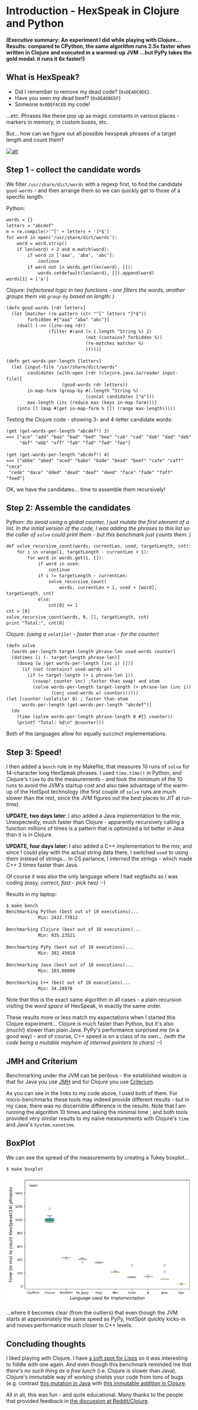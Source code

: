 # Introduction - HexSpeak in Clojure and Python

**(Executive summary: An experiment I did while playing with Clojure...
Results: compared to CPython, the same algorithm runs 2.5x faster
when written in Clojure and executed in a warmed-up JVM ...but
PyPy takes the gold medal: it runs it 6x faster!)**

## What is HexSpeak?

- Did I remember to remove my dead code? (`0xDEADC0DE`).
- Have you seen my dead beef? (`0xDEADBEEF`)
- Someone `0x0DEFACED` my code!

...etc. Phrases like these pop up as magic constants in various 
places - markers in memory, in custom buses, etc.

But... how can we figure out all possible hexspeak phrases of a
target length and count them?

[![alt](https://asciinema.org/a/9trefb2q1f3zzpyfnj3u6bpkc.png)](https://asciinema.org/a/9trefb2q1f3zzpyfnj3u6bpkc)

## Step 1 - collect the candidate words

We filter `/usr/share/dict/words` with a regexp first,
to find the candidate `good-words` - and then arrange them
so we can quickly get to those of a specific length:

Python:

    words = {}
    letters = "abcdef"
    m = re.compile(r'^[' + letters + ']*$')
    for word in open('/usr/share/dict/words'):
        word = word.strip()
        if len(word) > 2 and m.match(word):
            if word in ['aaa', 'aba', 'abc']:
                continue
            if word not in words.get(len(word), []):
                words.setdefault(len(word), []).append(word)
    words[1] = ['a']

Clojure: *(refactored logic in two functions - one filters
the words, another groups them via `group-by` based on length: )*

    (defn good-words [rdr letters]
      (let [matcher (re-pattern (str "^[" letters "]*$"))
            forbidden #{"aaa" "aba" "abc"}]
        (doall (->> (line-seq rdr)
                    (filter #(and (> (.length ^String %) 2)
                                  (not (contains? forbidden %))
                                  (re-matches matcher %)
                                  ))))))
    
    (defn get-words-per-length [letters]
      (let [input-file "/usr/share/dict/words"
            candidates (with-open [rdr (clojure.java.io/reader input-file)]
                         (good-words rdr letters))
            in-map-form (group-by #(.length ^String %)
                                  (concat candidates ["a"]))
            max-length (inc (reduce max (keys in-map-form)))]
        (into [] (map #(get in-map-form % []) (range max-length)))))

Testing the Clojure code - showing 3- and 4-letter candidate words:

    (get (get-words-per-length "abcdef") 3)
    ==> ["ace" "add" "baa" "bad" "bed" "bee" "cab" "cad" "dab" "dad" "deb"
         "def" "ebb" "eff" "fab" "fad" "fed" "fee"]

    (get (get-words-per-length "abcdef") 4)
    ==> ["abbe" "abed" "aced" "babe" "bade" "bead" "beef" "cafe" "caff" "ceca"
     "cede" "dace" "dded" "dead" "deaf" "deed" "face" "fade" "faff" "feed"]

OK, we have the candidates... time to assemble them recursively!

## Step 2: Assemble the candidates

Python: *(to avoid using a global counter, I just mutate the first 
element of a list. In the initial version of the code, I was adding the phrases
to this list so the caller of `solve` could print them - but this 
benchmark just counts them: )*

    def solve_recursive_count(words, currentLen, used, targetLength, cnt):
        for i in xrange(1, targetLength - currentLen + 1):
            for word in words.get(i, []):
                if word in used:
                    continue
                if i != targetLength - currentLen:
                    solve_recursive_count(
                        words, currentLen + i, used + [word], targetLength, cnt)
                else:
                    cnt[0] += 1
    cnt = [0]
    solve_recursive_count(words, 0, [], targetLength, cnt)
    print "Total:", cnt[0]

Clojure: *(using a `volatile!` - faster than `atom` - for the counter)*

    (defn solve
      [words-per-length target-length phrase-len used-words counter]
      (dotimes [i (- target-length phrase-len)]
        (doseq [w (get words-per-length (inc i) [])]
          (if (not (contains? used-words w))
            (if (= target-length (+ i phrase-len 1))
              (vswap! counter inc) ;faster than swap! and atom
              (solve words-per-length target-length (+ phrase-len (inc i))
                     (conj used-words w) counter))))))
    (let [counter (volatile! 0) ; faster than atom
          words-per-length (get-words-per-length "abcdef")]
      (do
        (time (solve words-per-length phrase-length 0 #{} counter))
        (printf "Total: %d\n" @counter)))

Both of the languages allow for equally succinct implementations.

## Step 3: Speed!

I then added a `bench` rule in my Makefile, that measures 10 runs of `solve`
for 14-character long HexSpeak phrases. I used `time.time()` in Python,
and Clojure's `time` to do the measurements - and took the minimum of the
10 runs to avoid the JVM's startup cost and also take advantage of the warm-up
of the HotSpot technology (the first couple of `solve` runs are much slower
than the rest, since the JVM figures out the best places to JIT at run-time). 

**UPDATE, two days later**: I also added a Java implementation to the mix.
Unexpectedly, much faster than Clojure - apparently recursively calling
a function millions of times is a pattern that is optimized a lot better
in Java than it is in Clojure.

**UPDATE, four days later**: I also added a C++ implementation to the mix;
and since I could play with the actual string data there, I switched
`used` to using them instead of strings... In CS parlance, I *interned*
the strings - which made C++ 3 times faster than Java.

Of course it was also the only language where I had segfaults as I was coding
*(easy, correct, fast - pick two)* :-)

Results in my laptop:

    $ make bench
    Benchmarking Python (best out of 10 executions)...
                Min: 2432.77812
    
    Benchmarking Clojure (best out of 10 executions)...
                Min: 935.23521
    
    Benchmarking PyPy (best out of 10 executions)...
                Min: 382.45010
    
    Benchmarking Java (best out of 10 executions)...
                Min: 103.00000

    Benchmarking C++ (best out of 10 executions)...
                Min: 34.28970

Note that this is the exact same algorithm in all cases - a plain recursion
visiting the *word space* of HexSpeak, in exactly the same order.

These results more or less match my expectations when I started this 
Clojure experiment... Clojure is much faster than Python, but it's also
(much!) slower than plain Java. PyPy's performance surprised me (in a
good way) - and of course, C++ speed is on a class of its own...
*(with the code being a mutable mayhem of interned pointers to chars)* :-)

## JMH and Criterium

Benchmarking under the JVM can be perilous - the established wisdom
is that for Java you use
[JMH](https://github.com/ttsiodras/HexSpeak/tree/master/contrib/HexSpeak-bench.java.with.JMH/benchmarks)
and for Clojure you use 
[Criterium](https://github.com/ttsiodras/HexSpeak/blob/criterium/src/thanassis/hexspeak.clj#L82).

As you can see in the links to my code above, I used both of them. For micro-benchmarks
these tools may indeed provide different results - but in my case, there was no 
discernible difference in the results. Note that I am running the algorithm
10 times and taking the minimal time ; and both tools provided very similar results
to my naive measurements with Clojure's `time` and Java's `System.nanotime`.

## BoxPlot

We can see the spread of the measurements by creating a Tukey boxplot...

    $ make boxplot

![Tukey boxplot of performance for PyPy, Java and C++](https://raw.githubusercontent.com/ttsiodras/HexSpeak/master/contrib/boxplot.png "Tukey boxplot of performance for PyPy, Java and C++")

...where it becomes clear (from the outliers) that even though the JVM starts at approximately
the same speed as PyPy, HotSpot quickly kicks-in and moves performance
much closer to C++ levels.

## Concluding thoughts

I liked playing with Clojure. I have [a soft spot for Lisps](https://www.thanassis.space/score4.html#lisp)
so it was interesting to fiddle with one again. And even though this benchmark
reminded me that *there's no such thing as a free lunch* (i.e. Clojure is slower than Java),
Clojure's immutable way of working shields your code from tons of bugs (e.g. contrast
[this mutation in Java](https://github.com/ttsiodras/HexSpeak/blob/master/contrib/hexspeak.java#L59)
with [this immutable addition in Clojure](https://github.com/ttsiodras/HexSpeak/blob/master/src/thanassis/hexspeak.clj#L50).

All in all, this was fun - and quite educational. Many thanks to the people
that provided feedback in [the discussion at Reddit/Clojure](https://www.reddit.com/r/Clojure/comments/4l28go/pitting_clojure_against_python_in_hexspeak/).
